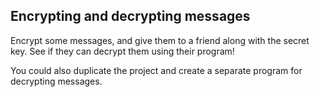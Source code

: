 ## Encrypting and decrypting messages

Encrypt some messages, and give them to a friend along with the secret key. See if they can decrypt them using their program!

You could also duplicate the project and create a separate program for decrypting messages.
